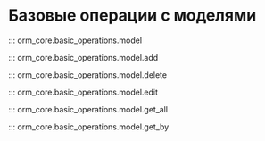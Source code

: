 # Базовые операции с моделями

::: orm_core.basic_operations.model

::: orm_core.basic_operations.model.add

::: orm_core.basic_operations.model.delete

::: orm_core.basic_operations.model.edit

::: orm_core.basic_operations.model.get_all

::: orm_core.basic_operations.model.get_by
